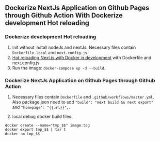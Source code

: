 ## Dockerize NextJs Application on Github Pages through Github Action With Dockerize development Hot reloading

### Dockerize development Hot reloading

1. Init without install nodeJs and nextJs. Necessary files contain `Dockerfile.local` and `next.config.js`.
1. [Hot reloading Next.js with Docker in development](https://jameschambers.co.uk/nextjs-hot-reload-docker-development) with Dockerfile and next.config.js
1. Run the image: `docker-compose up -d --build`.

### Dockerize NextJs Application on Github Pages through Github Action

1. Necessary files contain `Dockerfile` and `.github/workflows/master.yml`. Also package.json need to add `"build": "next build && next export"` and `"homepage": "{{url}}",`.

1. local debug docker build files: 
```
docker create --name="tmp_$$" image:tag
docker export tmp_$$ | tar t
docker rm tmp_$$
```
